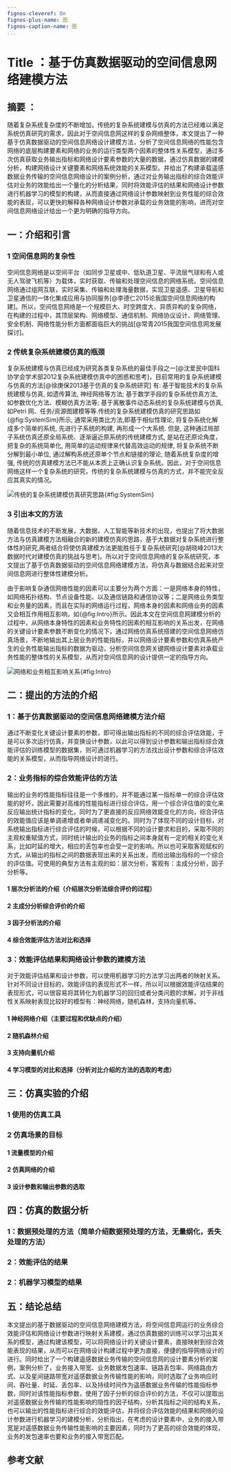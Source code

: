 ```yaml
---
fignos-cleveref: On
fignos-plus-name: 图
fignos-caption-name: 图
...
```


Title ：基于仿真数据驱动的空间信息网络建模方法
==============================================

摘要 ：
-------

随着复杂系统复杂度的不断增加，传统的复杂系统建模与仿真的方法已经难以满足系统仿真研究的需求，因此对于空间信息网这样的复杂网络整体，本文提出了一种基于仿真数据驱动的空间信息网络设计建模方法，分析了空间信息网络的性能包含网络的底层构建要素和网络的业务的运行类型两个因素的整体性关系模型，通过多次仿真获取业务输出指标和网络设计要素参数的大量的数据，通过仿真数据的建模分析，构建网络设计关键要素和网络系统效能的关系模型。并给出了构建承载遥感数据业务传输的空间信息网络设计的案例分析，通过对业务输出指标的综合效能评估对业务的效能给出一个量化的分析结果，同时将效能评估的结果和网络设计参数进行机器学习的模型的构建，从而直接通过网络设计参数映射到业务性能的综合效能的表现，可以更快的解释各种网络设计参数对承载的业务效能的影响，进而对空间信息网络设计给出一个更为明确的指导方向。

一：介绍和引言
--------------

### 1 空间信息网的复杂性

空间信息网络是以空间平台（如同步卫星或中、低轨道卫星、平流层气球和有人或无人驾驶飞机等）为载体，实时获取、传输和处理空间信息的网络系统。空间信息网络通过组网互联，实时采集、传输和处理海量数据，实现卫星遥感、卫星导航和卫星通信的一体化集成应用与协同服务[@李德仁2015论我国空间信息网络的构建]。所以，空间信息网络是一个规模巨大、时空跨度大、异质异构的复杂网络，在构建的过程中，其顶层架构、网络模型、通信机制、网络协议设计、网络管理、安全机制、网络性能分析方面都面临巨大的挑战[@常青2015我国空间信息网发展探讨]。

### 2 传统复杂系统建模仿真的瓶颈

复杂系统建模与仿真已经成为研究各类复杂系统的最佳手段之一[@沈爱民中国科协学会学术部2012复杂系统建模仿真中的困惑和思考]，目前常用的复杂系统建模与仿真的方法[@徐庚保2013基于仿真的复杂系统研究] 有: 基于智能技术的复杂系统建模与仿真, 如遗传算法, 神经网络等方法; 基于数学手段的复杂系统仿真方法, 如参数优化方法、模糊仿真方法等; 基于离散事件动态系统的复杂系统建模与仿真, 如Petri 网、任务/资源图建模等等.传统的复杂系统建模仿真的研究思路如{@fig:SystemSim}所示, 通常采用类比方法,即基于相似性理论, 将复杂系统化解成多个简单的系统, 先进行子系统的构建, 再形成一个大系统. 但是, 这种通过局部子系统仿真还原全局系统、逐渐逼近原系统的传统建模方式, 是站在还原论角度，把复杂的系统简单化, 用简单的运动规律来代替高效运动的规律, 将复杂系统不断分解到最小单位, 通过解构系统还原单个节点和链接的理论, 随着系统复杂度的增强, 传统的仿真建模方法已不能从本质上正确认识复杂系统。因此，对于空间信息网络这样一个复杂系统的研究，传统的复杂系统建模与仿真的方式，并不能完全反应其真实的情况。

![传统的复杂系统建模仿真研究思路](Image/SystemSim.tif){#fig:SystemSim}

### 3 引出本文的方法

随着信息技术的不断发展，大数据，人工智能等新技术的出现，也提出了将大数据方法与仿真建模方法相融合的新的建模仿真的思路，基于大数据对复杂系统进行整体性的研究,两者结合将使仿真建模方法更能胜任于复杂系统研究[@胡晓峰2013大数据时代对建模仿真的挑战与思考]。所以对于空间信息网络的复杂系统研究，本文提出了基于仿真数据驱动的空间信息网络建模方法，将仿真与数据结合起来对空间信息网进行整体性建模分析。

由于影响复杂通信网络性能的因素可以主要分为两个方面：一是网络本身的特性，如网络拓扑结构、节点设备性能、以及通信链路和通信协议等；二是网络业务类型和业务量的因素，而且在实际的网络运行过程，网络本身的因素和网络业务的因素又会相互作用相互影响，如{@fig:Intro}所示。因此本文在空间信息网建模分析的过程中，从网络本身特性的因素和业务特性的因素的相互影响的关系出发，在网络的关键设计要素参数不断变化的情况下，通过网络仿真系统搭建的空间信息网络仿真场景，不断地输出其上层业务的性能指标，并以网络设计要素参数和仿真系统产生的业务性能输出指标的数据为驱动，分析空间信息网关键网络设计要素对承载业务性能的整体性的关系模型，从而对空间信息网的设计提供一定的指导方向。

![网络和业务相互影响关系](Image/Intro.tif){#fig:Intro}


二：提出的方法的介绍
--------------------

### 1：基于仿真数据驱动的空间信息网络建模方法介绍

通过不断变化关键设计要素的参数，即可得出输出指标的不同的综合评估效能，于是可以多次运行仿真，并变换设计参数，以此可以得到设计参数和输出指标综合效能评估的训练模型的数据集，则可通过机器学习的方法找出设计参数和综合评估效能的关系模型，从而指导网络设计的进行。

### 2：业务指标的综合效能评估的方法

输出的业务的性能指标往往是一个多维的，并不能通过某一指标单一的综合评估效能的好坏，因此需要对高维的性能指标进行综合评估，用一个综合评估值的变化来反应输出统计指标的变化，同时为了更直接的反应网络效能变化的方向，综合评估的效能值应该是单调递增或者单调递减变化的。同时为了体现不同的设计目标，对系统输出指标进行综合评估的时候，可以根据不同的设计要求和目的，采取不同的主观权重赋值方式，同时统计输出的业务的指标之间本身就有一定的相关的变化关系，比如时延的增大，相应的丢包率也会受一定的影响。所以也可采取客观赋权的方式，从输出的指标之间的数据表现出来的关系出发，而给出输出指标的一个综合的评估值。可使用的典型方法有主观的如：层次分析，客观有：主成分分析，因子分析等。

#### 1 层次分析法的介绍（介绍层次分析法综合评价的过程）

#### 2 主成分分析综合评价的介绍

#### 3 因子分析法的介绍

#### 4 综合效能评估方法对比和选择

### 3：效能评估结果和网络设计参数的建模方法

对于效能评估结果和设计参数，可以使用机器学习的方法学习出两者的映射关系。针对不同设计目标的，效能评估的表现形式不一样，所以可以根据效能评估结果的表现形式，可以很容易将其转化为机器学习的回归或者分类问题的求解，对于非线性关系映射表现比较好的模型有：神经网络，随机森林，支持向量机等。

#### 1 神经网络介绍（主要过程和优缺点的介绍）

#### 2 随机森林介绍

#### 3 支持向量机介绍

#### 4 学习模型的对比和选择（分析对比介绍的方法的选取的考虑）

三：仿真实验的介绍
------------------

### 1 使用的仿真工具

### 2 仿真场景的目标

#### 1 流量模型的介绍

#### 2 仿真网络的介绍

#### 3 设计参数和输出参数的选取

四：仿真的数据分析
------------------

### 1：数据预处理的方法（简单介绍数据预处理的方法，无量纲化，丢失处理的方法）

### 2：效能评估的结果

### 2：机器学习模型的结果

五：结论总结
------------

本文提出的基于数据驱动的空间信息网络建模方法，将空间信息网运行的业务综合效能评估和网络设计参数进行映射关系建模，通过仿真数据的训练可以学习出其关系的模型，通过构建该模型，可以将网络设计的关键设计要素，直接映射到综合效能表现的结果，从而可以在网络设计构建过程中更为直接，便捷的指导网络设计的进行。同时给出了一个构建遥感数据业务传输的空间信息网的设计要素分析的案例，案例分析了，业务接入带宽、业务数据发包速率、链路丢包率、网络路由方式、以及星间链路带宽对遥感数据业务传输性能的影响，同时选取了业务响应时间、吞吐量、时延、丢包率、以及持续时间作为遥感数据业务传输的性能指标参数，同时对该性能指标参数，使用了因子分析的综合评价的方法，不仅可以提取出对遥感数据业务传输的性能影响的隐性的因子结构，分析其指标之间的结构关系，也可以输出的性能指标进行综合的效能评估，并将综合评估效能的结果和网络的设计参数进行机器学习的建模分析，分析指出，在考虑的设计要素中，业务的接入带宽是对遥感数据业务传输性能影响的主要因素，同时为了更高的综合效能的体现，业务的发包速率也要和业务的接入带宽匹配。


参考文献
------------
